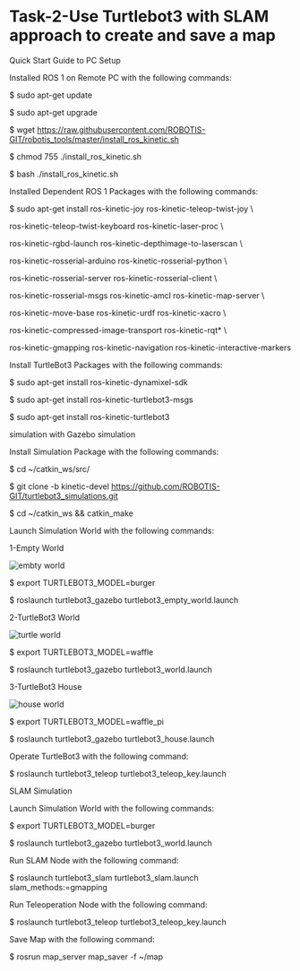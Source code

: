 # Task-2-Use Turtlebot3 with SLAM approach to create and save a map

Quick Start Guide to PC Setup 

Installed ROS 1 on Remote PC with the following commands:

$ sudo apt-get update

$ sudo apt-get upgrade

$ wget https://raw.githubusercontent.com/ROBOTIS-GIT/robotis_tools/master/install_ros_kinetic.sh

$ chmod 755 ./install_ros_kinetic.sh 

$ bash ./install_ros_kinetic.sh

Installed Dependent ROS 1 Packages with the following commands:

$ sudo apt-get install ros-kinetic-joy ros-kinetic-teleop-twist-joy \

  ros-kinetic-teleop-twist-keyboard ros-kinetic-laser-proc \
  
  ros-kinetic-rgbd-launch ros-kinetic-depthimage-to-laserscan \
  
  ros-kinetic-rosserial-arduino ros-kinetic-rosserial-python \
  
  ros-kinetic-rosserial-server ros-kinetic-rosserial-client \
  
  ros-kinetic-rosserial-msgs ros-kinetic-amcl ros-kinetic-map-server \
  
  ros-kinetic-move-base ros-kinetic-urdf ros-kinetic-xacro \
  
  ros-kinetic-compressed-image-transport ros-kinetic-rqt* \
  
  ros-kinetic-gmapping ros-kinetic-navigation ros-kinetic-interactive-markers
  
  Install TurtleBot3 Packages with the following commands:
  
$ sudo apt-get install ros-kinetic-dynamixel-sdk

$ sudo apt-get install ros-kinetic-turtlebot3-msgs

$ sudo apt-get install ros-kinetic-turtlebot3

simulation with Gazebo simulation

Install Simulation Package with the following commands:

$ cd ~/catkin_ws/src/

$ git clone -b kinetic-devel https://github.com/ROBOTIS-GIT/turtlebot3_simulations.git

$ cd ~/catkin_ws && catkin_make

Launch Simulation World with the following commands:

1-Empty World

![embty world](https://user-images.githubusercontent.com/85695324/123561762-fc2ead00-d7b2-11eb-8d15-25c112c24d89.png)

$ export TURTLEBOT3_MODEL=burger

$ roslaunch turtlebot3_gazebo turtlebot3_empty_world.launch

2-TurtleBot3 World

![turtle world](https://user-images.githubusercontent.com/85695324/123561999-904d4400-d7b4-11eb-8024-1ab880ace2f9.png)

$ export TURTLEBOT3_MODEL=waffle

$ roslaunch turtlebot3_gazebo turtlebot3_world.launch

3-TurtleBot3 House

![house world](https://user-images.githubusercontent.com/85695324/123562025-b7a41100-d7b4-11eb-9053-07ee9492cbf1.png)

$ export TURTLEBOT3_MODEL=waffle_pi

$ roslaunch turtlebot3_gazebo turtlebot3_house.launch

Operate TurtleBot3 with the following command:

$ roslaunch turtlebot3_teleop turtlebot3_teleop_key.launch

SLAM Simulation

Launch Simulation World with the following commands:

$ export TURTLEBOT3_MODEL=burger

$ roslaunch turtlebot3_gazebo turtlebot3_world.launch

Run SLAM Node with the following command:

$ roslaunch turtlebot3_slam turtlebot3_slam.launch slam_methods:=gmapping

Run Teleoperation Node with the following command:

$ roslaunch turtlebot3_teleop turtlebot3_teleop_key.launch

Save Map with the following command:

$ rosrun map_server map_saver -f ~/map
